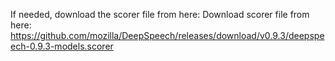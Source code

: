 If needed, download the scorer file from here:
Download scorer file from here:
https://github.com/mozilla/DeepSpeech/releases/download/v0.9.3/deepspeech-0.9.3-models.scorer